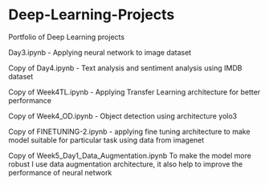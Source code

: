 # Deep-Learning-Projects
Portfolio of Deep Learning projects

Day3.ipynb -
Applying neural network to image dataset

Copy of Day4.ipynb -
Text analysis and sentiment analysis using IMDB dataset

Copy of Week4TL.ipynb -
Applying Transfer Learning architecture for better performance

Copy of Week4_OD.ipynb -
Object detection using architecture yolo3

Copy of FINETUNING-2.ipynb -
applying fine tuning architecture to make model suitable for particular task using data from imagenet 

Copy of Week5_Day1_Data_Augmentation.ipynb
To make the model more robust I use data augmentation architecture, it also help to improve the performance of neural network
